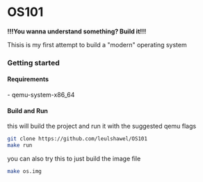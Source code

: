 <h1>OS101</h1>

<b>!!!You wanna understand something? Build it!!!</b>

Thisis is my first attempt to build a "modern" operating system

<h3>Getting started</h3>

<h4>Requirements</h4>
    - qemu-system-x86_64 

<h4>Build and Run</h4>
this will build the project and run it with the suggested qemu flags

```sh
git clone https://github.com/leulshawel/OS101
make run
```
you can also try this to just build the image file

```sh
make os.img
```


